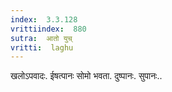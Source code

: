 ```yaml
---
index:  3.3.128
vrittiindex:  880
sutra:  आतो युच्
vritti:  laghu 
---
```


खलोऽपवादः. ईषत्पानः सोमो भवता. दुष्पानः. सुपानः..

